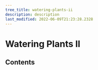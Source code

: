 ```yaml
---
tree_title: watering-plants-ii
description: description
last_modified: 2022-06-09T21:23:28.2328
---
```


# Watering Plants II

## Contents
